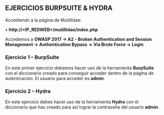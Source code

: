 <h2>EJERCICIOS BURPSUITE & HYDRA</h2>

Accediendo a la página de Mutillidae: <p>
• **http://<IP_REDWEB>/mutillidae/index.php** <p>
Accedemos a **OWASP 2017 -> A2 - Broken Authentication and Session Management -> Authentication Bypass -> Via Brute Force -> Login**
<br>

<h3>Ejercicio 1 – BurpSuite</h3> <p>
  
En este primer ejercicio debemos hacer uso de la herramienta **BurpSuite** con el diccionario creado para conseguir acceder dentro de la página de autenticación. El usuario para acceder es **admin**.


<h3>Ejercicio 2 – Hydra</h3>

En este ejercicio debes hacer uso de la herramienta **Hydra** con el diccionario que has creado para así lograr la contraseña del usuario **admin**.
